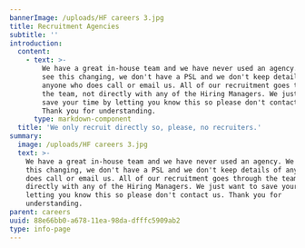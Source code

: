 ```yaml
---
bannerImage: /uploads/HF careers 3.jpg
title: Recruitment Agencies
subtitle: ''
introduction:
  content:
    - text: >-
        We have a great in-house team and we have never used an agency. We don't
        see this changing, we don't have a PSL and we don't keep details of
        anyone who does call or email us. All of our recruitment goes through
        the team, not directly with any of the Hiring Managers. We just want to
        save your time by letting you know this so please don't contact us.
        Thank you for understanding.
      type: markdown-component
  title: 'We only recruit directly so, please, no recruiters.'
summary:
  image: /uploads/HF careers 3.jpg
  text: >-
    We have a great in-house team and we have never used an agency. We don't see
    this changing, we don't have a PSL and we don't keep details of anyone who
    does call or email us. All of our recruitment goes through the team, not
    directly with any of the Hiring Managers. We just want to save your time by
    letting you know this so please don't contact us. Thank you for
    understanding.
parent: careers
uuid: 88e66bb0-a678-11ea-98da-dfffc5909ab2
type: info-page
---
```


